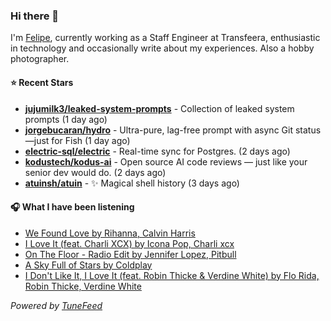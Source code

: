 ### Hi there 👋

I'm [Felipe](https://felipevm.com), currently working as a Staff Engineer at Transfeera, enthusiastic in technology and occasionally write about my experiences. Also a hobby photographer.

#### ⭐ Recent Stars
- **[jujumilk3/leaked-system-prompts](https://github.com/jujumilk3/leaked-system-prompts)** - Collection of leaked system prompts (1 day ago)
- **[jorgebucaran/hydro](https://github.com/jorgebucaran/hydro)** - Ultra-pure, lag-free prompt with async Git status—just for Fish (1 day ago)
- **[electric-sql/electric](https://github.com/electric-sql/electric)** - Real-time sync for Postgres. (2 days ago)
- **[kodustech/kodus-ai](https://github.com/kodustech/kodus-ai)** - Open source AI code reviews — just like your senior dev would do. (2 days ago)
- **[atuinsh/atuin](https://github.com/atuinsh/atuin)** - ✨ Magical shell history (3 days ago)

#### 🎧 What I have been listening
- [We Found Love by Rihanna, Calvin Harris](https://open.spotify.com/track/6qn9YLKt13AGvpq9jfO8py)
- [I Love It (feat. Charli XCX) by Icona Pop, Charli xcx](https://open.spotify.com/track/2U8NXPTXZWG2O0ye2sYRiH)
- [On The Floor - Radio Edit by Jennifer Lopez, Pitbull](https://open.spotify.com/track/0Oe49j06Bjrxs8PltuVeaW)
- [A Sky Full of Stars by Coldplay](https://open.spotify.com/track/0FDzzruyVECATHXKHFs9eJ)
- [I Don&#39;t Like It, I Love It (feat. Robin Thicke &amp; Verdine White) by Flo Rida, Robin Thicke, Verdine White](https://open.spotify.com/track/2S5LNtRVRPbXk01yRQ14sZ)

_Powered by [TuneFeed](https://tunefeed.app?ref=github.com)_
